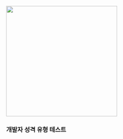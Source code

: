 <a herf="https://6yoon.github.io" ><img src="https://github.com/user-attachments/assets/d5563ad6-8190-40bf-be81-e548a4f5258f" width="300"/></a>  

### 개발자 성격 유형 테스트

